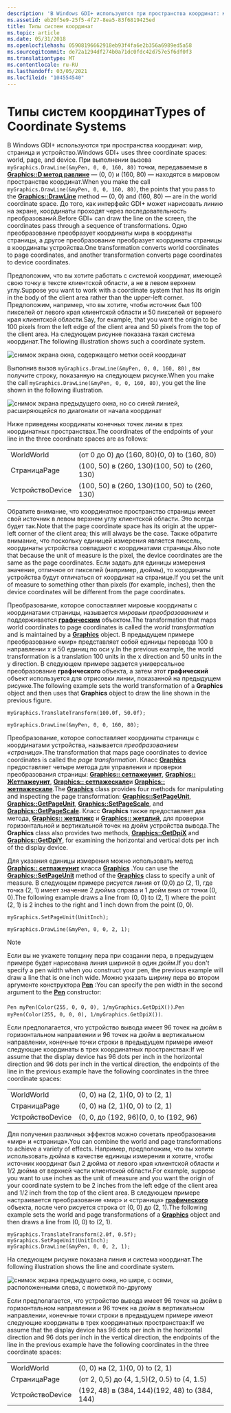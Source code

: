 ```yaml
---
description: 'В Windows GDI+ используются три пространства координат: мир, страница и устройство.'
ms.assetid: eb20f5e9-25f5-4f27-8ea5-83f6819425ed
title: Типы систем координат
ms.topic: article
ms.date: 05/31/2018
ms.openlocfilehash: 05908196662918eb93f4fa6e2b356a6989ed5a58
ms.sourcegitcommit: de72a1294df274b0a71dc0fdc42d757e5f6df0f3
ms.translationtype: MT
ms.contentlocale: ru-RU
ms.lasthandoff: 03/05/2021
ms.locfileid: "104554540"
---
```

# <a name="types-of-coordinate-systems"></a><span data-ttu-id="6e7f0-103">Типы систем координат</span><span class="sxs-lookup"><span data-stu-id="6e7f0-103">Types of Coordinate Systems</span></span>

<span data-ttu-id="6e7f0-104">В Windows GDI+ используются три пространства координат: мир, страница и устройство.</span><span class="sxs-lookup"><span data-stu-id="6e7f0-104">Windows GDI+ uses three coordinate spaces: world, page, and device.</span></span> <span data-ttu-id="6e7f0-105">При выполнении вызова `myGraphics.DrawLine(&myPen, 0, 0, 160, 80)` точки, передаваемые в [**Graphics::D метод равлине**](/windows/win32/api/gdiplusgraphics/nf-gdiplusgraphics-graphics-drawline(inconstpen_inconstpoint__inconstpoint_)) — (0, 0) и (160, 80) — находятся в мировом пространстве координат.</span><span class="sxs-lookup"><span data-stu-id="6e7f0-105">When you make the call `myGraphics.DrawLine(&myPen, 0, 0, 160, 80)`, the points that you pass to the [**Graphics::DrawLine**](/windows/win32/api/gdiplusgraphics/nf-gdiplusgraphics-graphics-drawline(inconstpen_inconstpoint__inconstpoint_)) method — (0, 0) and (160, 80) — are in the world coordinate space.</span></span> <span data-ttu-id="6e7f0-106">До того, как интерфейс GDI+ может нарисовать линию на экране, координаты проходят через последовательность преобразований.</span><span class="sxs-lookup"><span data-stu-id="6e7f0-106">Before GDI+ can draw the line on the screen, the coordinates pass through a sequence of transformations.</span></span> <span data-ttu-id="6e7f0-107">Одно преобразование преобразует координаты мира в координаты страницы, а другое преобразование преобразует координаты страницы в координаты устройства.</span><span class="sxs-lookup"><span data-stu-id="6e7f0-107">One transformation converts world coordinates to page coordinates, and another transformation converts page coordinates to device coordinates.</span></span>

<span data-ttu-id="6e7f0-108">Предположим, что вы хотите работать с системой координат, имеющей свою точку в тексте клиентской области, а не в левом верхнем углу.</span><span class="sxs-lookup"><span data-stu-id="6e7f0-108">Suppose you want to work with a coordinate system that has its origin in the body of the client area rather than the upper-left corner.</span></span> <span data-ttu-id="6e7f0-109">Предположим, например, что вы хотите, чтобы источник был 100 пикселей от левого края клиентской области и 50 пикселей от верхнего края клиентской области.</span><span class="sxs-lookup"><span data-stu-id="6e7f0-109">Say, for example, that you want the origin to be 100 pixels from the left edge of the client area and 50 pixels from the top of the client area.</span></span> <span data-ttu-id="6e7f0-110">На следующем рисунке показана такая система координат.</span><span class="sxs-lookup"><span data-stu-id="6e7f0-110">The following illustration shows such a coordinate system.</span></span>

![снимок экрана окна, содержащего метки осей координат](images/aboutgdip05-art01.png)

<span data-ttu-id="6e7f0-112">Выполнив вызов `myGraphics.DrawLine(&myPen, 0, 0, 160, 80)` , вы получите строку, показанную на следующем рисунке.</span><span class="sxs-lookup"><span data-stu-id="6e7f0-112">When you make the call `myGraphics.DrawLine(&myPen, 0, 0, 160, 80)`, you get the line shown in the following illustration.</span></span>

![снимок экрана предыдущего окна, но со синей линией, расширяющейся по диагонали от начала координат](images/aboutgdip05-art02.png)

<span data-ttu-id="6e7f0-114">Ниже приведены координаты конечных точек линии в трех координатных пространствах.</span><span class="sxs-lookup"><span data-stu-id="6e7f0-114">The coordinates of the endpoints of your line in the three coordinate spaces are as follows:</span></span>



|        |                         |
|--------|-------------------------|
| <span data-ttu-id="6e7f0-115">World</span><span class="sxs-lookup"><span data-stu-id="6e7f0-115">World</span></span>  | <span data-ttu-id="6e7f0-116">(от 0 до 0) до (160, 80)</span><span class="sxs-lookup"><span data-stu-id="6e7f0-116">(0, 0) to (160, 80)</span></span>     |
| <span data-ttu-id="6e7f0-117">Страница</span><span class="sxs-lookup"><span data-stu-id="6e7f0-117">Page</span></span>   | <span data-ttu-id="6e7f0-118">(100, 50) в (260, 130)</span><span class="sxs-lookup"><span data-stu-id="6e7f0-118">(100, 50) to (260, 130)</span></span> |
| <span data-ttu-id="6e7f0-119">Устройство</span><span class="sxs-lookup"><span data-stu-id="6e7f0-119">Device</span></span> | <span data-ttu-id="6e7f0-120">(100, 50) в (260, 130)</span><span class="sxs-lookup"><span data-stu-id="6e7f0-120">(100, 50) to (260, 130)</span></span> |



 

<span data-ttu-id="6e7f0-121">Обратите внимание, что координатное пространство страницы имеет свой источник в левом верхнем углу клиентской области. Это всегда будет так.</span><span class="sxs-lookup"><span data-stu-id="6e7f0-121">Note that the page coordinate space has its origin at the upper-left corner of the client area; this will always be the case.</span></span> <span data-ttu-id="6e7f0-122">Также обратите внимание, что поскольку единицей измерения является пиксель, координаты устройства совпадают с координатами страницы.</span><span class="sxs-lookup"><span data-stu-id="6e7f0-122">Also note that because the unit of measure is the pixel, the device coordinates are the same as the page coordinates.</span></span> <span data-ttu-id="6e7f0-123">Если задать для единицы измерения значение, отличное от пикселей (например, дюймы), то координаты устройства будут отличаться от координат на странице.</span><span class="sxs-lookup"><span data-stu-id="6e7f0-123">If you set the unit of measure to something other than pixels (for example, inches), then the device coordinates will be different from the page coordinates.</span></span>

<span data-ttu-id="6e7f0-124">Преобразование, которое сопоставляет мировые координаты с координатами страницы, называется *мировым преобразованием* и поддерживается [**графическим**](/windows/desktop/api/gdiplusgraphics/nl-gdiplusgraphics-graphics) объектом.</span><span class="sxs-lookup"><span data-stu-id="6e7f0-124">The transformation that maps world coordinates to page coordinates is called the *world transformation* and is maintained by a [**Graphics**](/windows/desktop/api/gdiplusgraphics/nl-gdiplusgraphics-graphics) object.</span></span> <span data-ttu-id="6e7f0-125">В предыдущем примере преобразование «мир» представляет собой единицы перевода 100 в направлении x и 50 единиц по оси y.</span><span class="sxs-lookup"><span data-stu-id="6e7f0-125">In the previous example, the world transformation is a translation 100 units in the x direction and 50 units in the y direction.</span></span> <span data-ttu-id="6e7f0-126">В следующем примере задается универсальное преобразование **графического** объекта, а затем этот **графический** объект используется для отрисовки линии, показанной на предыдущем рисунке.</span><span class="sxs-lookup"><span data-stu-id="6e7f0-126">The following example sets the world transformation of a **Graphics** object and then uses that **Graphics** object to draw the line shown in the previous figure.</span></span>


```
myGraphics.TranslateTransform(100.0f, 50.0f);

myGraphics.DrawLine(&myPen, 0, 0, 160, 80);
```



<span data-ttu-id="6e7f0-127">Преобразование, которое сопоставляет координаты страницы с координатами устройства, называется *преобразованием «страница*».</span><span class="sxs-lookup"><span data-stu-id="6e7f0-127">The transformation that maps page coordinates to device coordinates is called the *page transformation*.</span></span> <span data-ttu-id="6e7f0-128">Класс [**Graphics**](/windows/desktop/api/gdiplusgraphics/nl-gdiplusgraphics-graphics) предоставляет четыре метода для управления и проверки преобразования страницы: [**Graphics:: сетпажеунит**](/windows/desktop/api/Gdiplusgraphics/nf-gdiplusgraphics-graphics-setpageunit), [**Graphics:: Жетпажеунит**](/windows/desktop/api/Gdiplusgraphics/nf-gdiplusgraphics-graphics-getpageunit), [**Graphics:: сетпажескале**](/windows/desktop/api/Gdiplusgraphics/nf-gdiplusgraphics-graphics-setpagescale)и [**Graphics:: жетпажескале**](/windows/desktop/api/Gdiplusgraphics/nf-gdiplusgraphics-graphics-getpagescale).</span><span class="sxs-lookup"><span data-stu-id="6e7f0-128">The [**Graphics**](/windows/desktop/api/gdiplusgraphics/nl-gdiplusgraphics-graphics) class provides four methods for manipulating and inspecting the page transformation: [**Graphics::SetPageUnit**](/windows/desktop/api/Gdiplusgraphics/nf-gdiplusgraphics-graphics-setpageunit), [**Graphics::GetPageUnit**](/windows/desktop/api/Gdiplusgraphics/nf-gdiplusgraphics-graphics-getpageunit), [**Graphics::SetPageScale**](/windows/desktop/api/Gdiplusgraphics/nf-gdiplusgraphics-graphics-setpagescale), and [**Graphics::GetPageScale**](/windows/desktop/api/Gdiplusgraphics/nf-gdiplusgraphics-graphics-getpagescale).</span></span> <span data-ttu-id="6e7f0-129">Класс **Graphics** также предоставляет два метода, [**Graphics:: жетдпикс**](/windows/desktop/api/Gdiplusgraphics/nf-gdiplusgraphics-graphics-getdpix) и [**Graphics:: жетдпий**](/windows/desktop/api/Gdiplusgraphics/nf-gdiplusgraphics-graphics-getdpiy), для проверки горизонтальной и вертикальной точек на дюйм устройства вывода.</span><span class="sxs-lookup"><span data-stu-id="6e7f0-129">The **Graphics** class also provides two methods, [**Graphics::GetDpiX**](/windows/desktop/api/Gdiplusgraphics/nf-gdiplusgraphics-graphics-getdpix) and [**Graphics::GetDpiY**](/windows/desktop/api/Gdiplusgraphics/nf-gdiplusgraphics-graphics-getdpiy), for examining the horizontal and vertical dots per inch of the display device.</span></span>

<span data-ttu-id="6e7f0-130">Для указания единицы измерения можно использовать метод [**Graphics:: сетпажеунит**](/windows/desktop/api/Gdiplusgraphics/nf-gdiplusgraphics-graphics-setpageunit) класса [**Graphics**](/windows/desktop/api/gdiplusgraphics/nl-gdiplusgraphics-graphics) .</span><span class="sxs-lookup"><span data-stu-id="6e7f0-130">You can use the [**Graphics::SetPageUnit**](/windows/desktop/api/Gdiplusgraphics/nf-gdiplusgraphics-graphics-setpageunit) method of the [**Graphics**](/windows/desktop/api/gdiplusgraphics/nl-gdiplusgraphics-graphics) class to specify a unit of measure.</span></span> <span data-ttu-id="6e7f0-131">В следующем примере рисуется линия от (0,0) до (2, 1), где точка (2, 1) имеет значение 2 дюйма справа и 1 дюйм вниз от точки (0, 0).</span><span class="sxs-lookup"><span data-stu-id="6e7f0-131">The following example draws a line from (0, 0) to (2, 1) where the point (2, 1) is 2 inches to the right and 1 inch down from the point (0, 0).</span></span>


```
myGraphics.SetPageUnit(UnitInch);

myGraphics.DrawLine(&myPen, 0, 0, 2, 1);
```



> [!Note]
> <span data-ttu-id="6e7f0-132">Если вы не укажете толщину пера при создании пера, в предыдущем примере будет нарисована линия шириной в один дюйм.</span><span class="sxs-lookup"><span data-stu-id="6e7f0-132">If you don't specify a pen width when you construct your pen, the previous example will draw a line that is one inch wide.</span></span> <span data-ttu-id="6e7f0-133">Можно указать ширину пера во втором аргументе конструктора [**Pen**](/windows/desktop/api/gdipluspen/nl-gdipluspen-pen) :</span><span class="sxs-lookup"><span data-stu-id="6e7f0-133">You can specify the pen width in the second argument to the [**Pen**](/windows/desktop/api/gdipluspen/nl-gdipluspen-pen) constructor:</span></span>
> <br/><br/>
> <span data-ttu-id="6e7f0-134">`Pen myPen(Color(255, 0, 0, 0), 1/myGraphics.GetDpiX())`.</span><span class="sxs-lookup"><span data-stu-id="6e7f0-134">`Pen myPen(Color(255, 0, 0, 0), 1/myGraphics.GetDpiX())`.</span></span>

 

<span data-ttu-id="6e7f0-135">Если предполагается, что устройство вывода имеет 96 точек на дюйм в горизонтальном направлении и 96 точек на дюйм в вертикальном направлении, конечные точки строки в предыдущем примере имеют следующие координаты в трех координатных пространствах:</span><span class="sxs-lookup"><span data-stu-id="6e7f0-135">If we assume that the display device has 96 dots per inch in the horizontal direction and 96 dots per inch in the vertical direction, the endpoints of the line in the previous example have the following coordinates in the three coordinate spaces:</span></span>



|        |                     |
|--------|---------------------|
| <span data-ttu-id="6e7f0-136">World</span><span class="sxs-lookup"><span data-stu-id="6e7f0-136">World</span></span>  | <span data-ttu-id="6e7f0-137">(0, 0) на (2, 1)</span><span class="sxs-lookup"><span data-stu-id="6e7f0-137">(0, 0) to (2, 1)</span></span>    |
| <span data-ttu-id="6e7f0-138">Страница</span><span class="sxs-lookup"><span data-stu-id="6e7f0-138">Page</span></span>   | <span data-ttu-id="6e7f0-139">(0, 0) на (2, 1)</span><span class="sxs-lookup"><span data-stu-id="6e7f0-139">(0, 0) to (2, 1)</span></span>    |
| <span data-ttu-id="6e7f0-140">Устройство</span><span class="sxs-lookup"><span data-stu-id="6e7f0-140">Device</span></span> | <span data-ttu-id="6e7f0-141">(0, 0, до (192, 96)</span><span class="sxs-lookup"><span data-stu-id="6e7f0-141">(0, 0, to (192, 96)</span></span> |



 

<span data-ttu-id="6e7f0-142">Для получения различных эффектов можно сочетать преобразования «мир» и «страница».</span><span class="sxs-lookup"><span data-stu-id="6e7f0-142">You can combine the world and page transformations to achieve a variety of effects.</span></span> <span data-ttu-id="6e7f0-143">Например, предположим, что вы хотите использовать дюйма в качестве единицы измерения и хотите, чтобы источник координат был 2 дюйма от левого края клиентской области и 1/2 дюйма от верхней части клиентской области.</span><span class="sxs-lookup"><span data-stu-id="6e7f0-143">For example, suppose you want to use inches as the unit of measure and you want the origin of your coordinate system to be 2 inches from the left edge of the client area and 1/2 inch from the top of the client area.</span></span> <span data-ttu-id="6e7f0-144">В следующем примере настраивается преобразование «мир» и «страница» [**графического**](/windows/desktop/api/gdiplusgraphics/nl-gdiplusgraphics-graphics) объекта, после чего рисуется строка от (0, 0) до (2, 1).</span><span class="sxs-lookup"><span data-stu-id="6e7f0-144">The following example sets the world and page transformations of a [**Graphics**](/windows/desktop/api/gdiplusgraphics/nl-gdiplusgraphics-graphics) object and then draws a line from (0, 0) to (2, 1).</span></span>


```
myGraphics.TranslateTransform(2.0f, 0.5f);
myGraphics.SetPageUnit(UnitInch);
myGraphics.DrawLine(&myPen, 0, 0, 2, 1);
```



<span data-ttu-id="6e7f0-145">На следующем рисунке показана линия и система координат.</span><span class="sxs-lookup"><span data-stu-id="6e7f0-145">The following illustration shows the line and coordinate system.</span></span>

![снимок экрана предыдущего окна, но шире, с осями, расположенными слева, с пометкой по-другому](images/aboutgdip05-art03.png)

<span data-ttu-id="6e7f0-147">Если предполагается, что устройство вывода имеет 96 точек на дюйм в горизонтальном направлении и 96 точек на дюйм в вертикальном направлении, конечные точки строки в предыдущем примере имеют следующие координаты в трех координатных пространствах:</span><span class="sxs-lookup"><span data-stu-id="6e7f0-147">If we assume that the display device has 96 dots per inch in the horizontal direction and 96 dots per inch in the vertical direction, the endpoints of the line in the previous example have the following coordinates in the three coordinate spaces:</span></span>



|        |                         |
|--------|-------------------------|
| <span data-ttu-id="6e7f0-148">World</span><span class="sxs-lookup"><span data-stu-id="6e7f0-148">World</span></span>  | <span data-ttu-id="6e7f0-149">(0, 0) на (2, 1)</span><span class="sxs-lookup"><span data-stu-id="6e7f0-149">(0, 0) to (2, 1)</span></span>        |
| <span data-ttu-id="6e7f0-150">Страница</span><span class="sxs-lookup"><span data-stu-id="6e7f0-150">Page</span></span>   | <span data-ttu-id="6e7f0-151">(от 2, 0,5) до (4, 1,5)</span><span class="sxs-lookup"><span data-stu-id="6e7f0-151">(2, 0.5) to (4, 1.5)</span></span>    |
| <span data-ttu-id="6e7f0-152">Устройство</span><span class="sxs-lookup"><span data-stu-id="6e7f0-152">Device</span></span> | <span data-ttu-id="6e7f0-153">(192, 48) в (384, 144)</span><span class="sxs-lookup"><span data-stu-id="6e7f0-153">(192, 48) to (384, 144)</span></span> |



 

 

 
